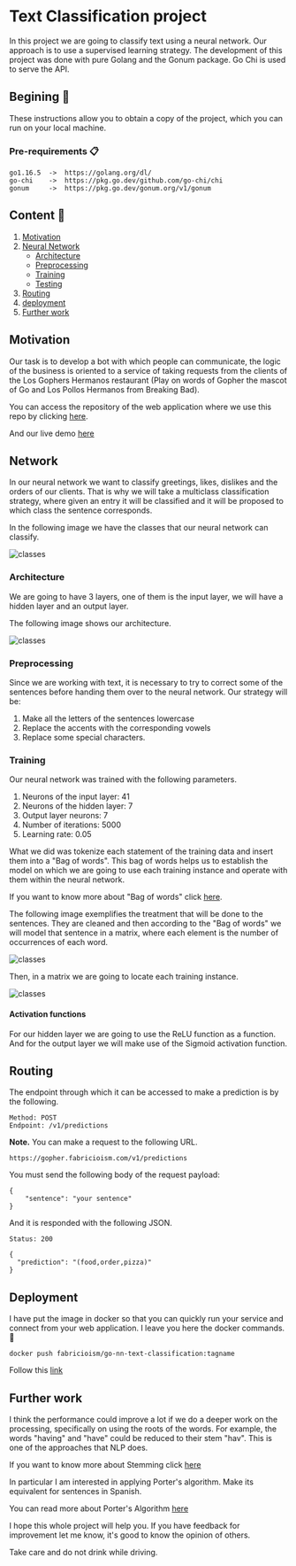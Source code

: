 # Text Classification project

In this project we are going to classify text using a neural network. Our approach is to use a supervised learning strategy. The development of this project was done with pure Golang and the Gonum package. Go Chi is used to serve the API.

## Begining 🚀

These instructions allow you to obtain a copy of the project, which you can run on your local machine.

### Pre-requirements 📋

```
go1.16.5  ->  https://golang.org/dl/
go-chi    ->  https://pkg.go.dev/github.com/go-chi/chi
gonum     ->  https://pkg.go.dev/gonum.org/v1/gonum
```

## Content 📘

1. [Motivation](#motivation)
2. [Neural Network](#network)
   - [Architecture](#architecture)
   - [Preprocessing](#preprocessing)
   - [Training](#training)
   - [Testing](#testing)
3. [Routing](#routing)
4. [deployment](#deployment)
5. [Further work](#further-work)

## Motivation

Our task is to develop a bot with which people can communicate, the logic of the business is oriented to a service of taking requests from the clients of the Los Gophers Hermanos restaurant (Play on words of Gopher the mascot of Go and Los Pollos Hermanos from Breaking Bad).

You can access the repository of the web application where we use this repo by clicking [here](https://github.com/fabricioism/gopher-hermanos-chat).

And our live demo [here](https://los-gophers-hermanos-chat.vercel.app/)

## Network

In our neural network we want to classify greetings, likes, dislikes and the orders of our clients. That is why we will take a multiclass classification strategy, where given an entry it will be classified and it will be proposed to which class the sentence corresponds.

In the following image we have the classes that our neural network can classify.

![classes](./assets/nn-5.png)

### Architecture

We are going to have 3 layers, one of them is the input layer, we will have a hidden layer and an output layer.

The following image shows our architecture.

![classes](./assets/nn-4.png)

### Preprocessing

Since we are working with text, it is necessary to try to correct some of the sentences before handing them over to the neural network. Our strategy will be:

1. Make all the letters of the sentences lowercase
2. Replace the accents with the corresponding vowels
3. Replace some special characters.

### Training

Our neural network was trained with the following parameters.

1. Neurons of the input layer: 41
2. Neurons of the hidden layer: 7
3. Output layer neurons: 7
4. Number of iterations: 5000
5. Learning rate: 0.05

What we did was tokenize each statement of the training data and insert them into a "Bag of words". This bag of words helps us to establish the model on which we are going to use each training instance and operate with them within the neural network.

If you want to know more about "Bag of words" click [here](https://en.wikipedia.org/wiki/Bag-of-words_model).

The following image exemplifies the treatment that will be done to the sentences. They are cleaned and then according to the "Bag of words" we will model that sentence in a matrix, where each element is the number of occurrences of each word.

![classes](./assets/nn-1.png)

Then, in a matrix we are going to locate each training instance.

![classes](./assets/nn-2.png)

#### Activation functions

For our hidden layer we are going to use the ReLU function as a function. And for the output layer we will make use of the Sigmoid activation function.

## Routing

The endpoint through which it can be accessed to make a prediction is by the following.

```
Method: POST
Endpoint: /v1/predictions
```

**Note.** You can make a request to the following URL.

```
https://gopher.fabricioism.com/v1/predictions
```

You must send the following body of the request payload:

```
{
    "sentence": "your sentence"
}
```

And it is responded with the following JSON.

```
Status: 200

{
  "prediction": "(food,order,pizza)"
}
```

## Deployment

I have put the image in docker so that you can quickly run your service and connect from your web application. I leave you here the docker commands. 🐳

```
docker push fabricioism/go-nn-text-classification:tagname
```

Follow this [link](https://hub.docker.com/repository/docker/fabricioism/go-nn-text-classification)

## Further work

I think the performance could improve a lot if we do a deeper work on the processing, specifically on using the roots of the words. For example, the words "having" and "have" could be reduced to their stem "hav". This is one of the approaches that NLP does.

If you want to know more about Stemming click [here](https://nlp.stanford.edu/IR-book/html/htmledition/stemming-and-lemmatization-1.html)

In particular I am interested in applying Porter's algorithm. Make its equivalent for sentences in Spanish.

You can read more about Porter's Algorithm [here](http://facweb.cs.depaul.edu/mobasher/classes/csc575/papers/porter-algorithm.html)

I hope this whole project will help you. If you have feedback for improvement let me know, it's good to know the opinion of others.

Take care and do not drink while driving.
